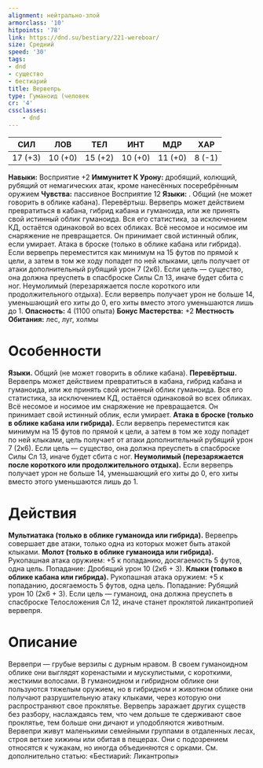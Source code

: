 ```yaml
---
alignment: нейтрально-злой
armorclass: '10'
hitpoints: '78'
link: https://dnd.su/bestiary/221-wereboar/
size: Средний
speed: '30'
tags:
- dnd
- существо
- бестиарий
title: Вервепрь
type: Гуманоид (человек
cr: '4'
cssclasses:
    - dnd
---
```



| СИЛ | ЛОВ | ТЕЛ | ИНТ | МДР | ХАР |
|---|---|---|---|---|---|
| 17 (+3) | 10 (+0) | 15 (+2) | 10 (+0) | 11 (+0) | 8 (-1) |
**Навыки:** Восприятие +2
**Иммунитет К Урону:** дробящий, колющий, рубящий от немагических атак, кроме нанесённых посеребрённым оружием
**Чувства:** пассивное Восприятие 12
**Языки:** . Общий (не может говорить в облике кабана).
Перевёртыш. Вервепрь может действием превратиться в кабана, гибрид кабана и гуманоида, или же принять свой истинный облик гуманоида. Вся его статистика, за исключением КД, остаётся одинаковой во всех обликах. Всё несомое и носимое им снаряжение не превращается. Он принимает свой истинный облик, если умирает.
Атака в броске (только в облике кабана или гибрида). Если вервепрь переместится как минимум на 15 футов по прямой к цели, а затем в том же ходу попадет по ней клыками, цель получает от атаки дополнительный рубящий урон 7 (2к6). Если цель — существо, она должна преуспеть в спасброске Силы Сл 13, иначе будет сбита с ног.
Неумолимый (перезаряжается после короткого или продолжительного отдыха). Если вервепрь получает урон не больше 14, уменьшающий его хиты до 0, его хиты вместо этого уменьшаются лишь до 1.
**Опасность:** 4 (1100 опыта)
**Бонус Мастерства:** +2
**Местность Обитания:** лес, луг, холмы


# Особенности
**Языки.** Общий (не может говорить в облике кабана).
**Перевёртыш.** Вервепрь может действием превратиться в кабана, гибрид кабана и гуманоида, или же принять свой истинный облик гуманоида. Вся его статистика, за исключением КД, остаётся одинаковой во всех обликах. Всё несомое и носимое им снаряжение не превращается. Он принимает свой истинный облик, если умирает.
**Атака в броске (только в облике кабана или гибрида).** Если вервепрь переместится как минимум на 15 футов по прямой к цели, а затем в том же ходу попадет по ней клыками, цель получает от атаки дополнительный рубящий урон 7 (2к6). Если цель — существо, она должна преуспеть в спасброске Силы Сл 13, иначе будет сбита с ног.
**Неумолимый (перезаряжается после короткого или продолжительного отдыха).** Если вервепрь получает урон не больше 14, уменьшающий его хиты до 0, его хиты вместо этого уменьшаются лишь до 1.


# Действия
**Мультиатака (только в облике гуманоида или гибрида).** Вервепрь совершает две атаки, только одна из которых может быть атакой клыками.
**Молот (только в облике гуманоида или гибрида).** Рукопашная атака оружием: +5 к попаданию, досягаемость 5 футов, одна цель. Попадание: Дробящий урон 10 (2к6 + 3).
**Клыки (только в облике кабана или гибрида).** Рукопашная атака оружием: +5 к попаданию, досягаемость 5 футов, одна цель. Попадание: Рубящий урон 10 (2к6 + 3). Если цель — гуманоид, она должна преуспеть в спасброске Телосложения Сл 12, иначе станет проклятой ликантропией вервепря.


# Описание
Вервепри — грубые верзилы с дурным нравом. В своем гуманоидном облике они выглядят коренастыми и мускулистыми, с короткими, жесткими волосами. В гуманоидном и гибридном облике они пользуются тяжелым оружием, но в гибридном и животном облике они получают разрушительную атаку клыками, через которую они распространяют свое проклятье. Вервепрь заражает других существ без разбору, наслаждаясь тем, что чем дольше те сдерживают свое проклятье, тем больше они дичают и уподобляются животным. Вервепри живут маленькими семейными группами в отдаленных лесах, строя ветхие хижины или обитая в пещерах. Они с подозрением относятся к чужакам, но иногда объединяются с орками. См. дополнительно статью: «Бестиарий: Ликантропы»